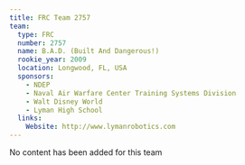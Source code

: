 ```yaml
---
title: FRC Team 2757
team:
  type: FRC
  number: 2757
  name: B.A.D. (Built And Dangerous!)
  rookie_year: 2009
  location: Longwood, FL, USA
  sponsors:
    - NDEP
    - Naval Air Warfare Center Training Systems Division
    - Walt Disney World
    - Lyman High School
  links:
    Website: http://www.lymanrobotics.com
---
```

No content has been added for this team
